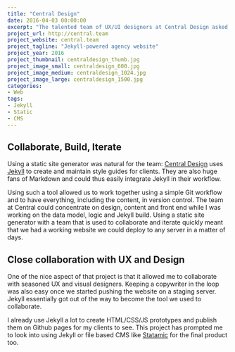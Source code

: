 ```yaml
---
title: "Central Design"
date: 2016-04-03 00:00:00
excerpt: "The talented team of UX/UI designers at Central Design asked me to help them build the next iteration of their website using Jekyll."
project_url: http://central.team
project_website: central.team
project_tagline: "Jekyll-powered agency website"
project_year: 2016
project_thumbnail: centraldesign_thumb.jpg
project_image_small: centraldesign_600.jpg
project_image_medium: centraldesign_1024.jpg
project_image_large: centraldesign_1500.jpg
categories:
- Web
tags:
- Jekyll
- Static
- CMS
---
```


## Collaborate, Build, Iterate

Using a static site generator was natural for the team: [Central Design](http://central.team/) uses [Jekyll](http://jekyllrb.com/) to create and maintain style guides for clients. They are also huge fans of Markdown and could thus easily integrate Jekyll in their workflow.

Using such a tool allowed us to work together using a simple Git workflow and to have everything, including the content, in version control. The team at Central could concentrate on design, content and front end while I was working on the data model, logic and Jekyll build. Using a static site generator with a team that is used to collaborate and iterate quickly meant that we had a working website we could deploy to any server in a matter of days.

## Close collaboration with UX and Design

One of the nice aspect of that project is that it allowed me to collaborate with seasoned UX and visual designers. Keeping a copywriter in the loop was also easy once we started pushing the website on a staging server. Jekyll essentially got out of the way to become the tool we used to collaborate.

I already use Jekyll a lot to create HTML/CSS/JS prototypes and publish them on Github pages for my clients to see. This project has prompted me to look into using Jekyll or file based CMS like [Statamic](https://statamic.com/) for the final product too.

